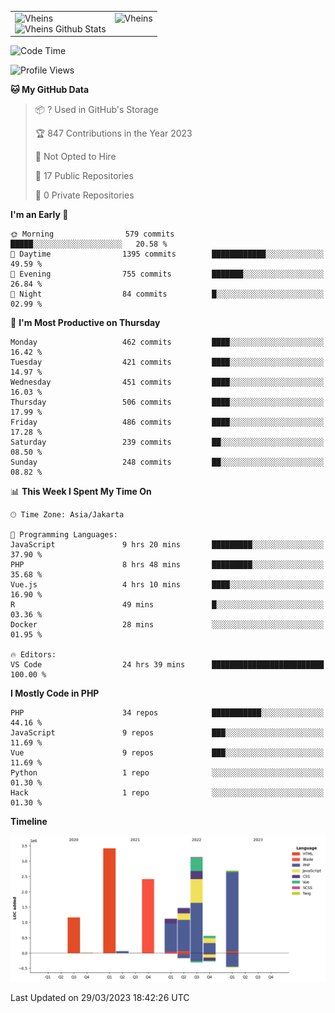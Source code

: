 <table>
  <tr>
    <td valign="top">
      <img src="https://github-readme-streak-stats.herokuapp.com/?user=Vheins&" alt="Vheins" /><br/>
      <img src="https://github-readme-stats.vercel.app/api?username=vheins&count_private=true&show_icons=true" alt="Vheins Github Stats">
    </td>
    <td valign="top">
      <img src="https://github-readme-stats.vercel.app/api/top-langs/?username=Vheins&count_private=true" alt="Vheins" /><br/>
    </td>
  </tr>
</table>

<!--START_SECTION:waka-->
![Code Time](http://img.shields.io/badge/Code%20Time-100%20hrs%2016%20mins-blue)

![Profile Views](http://img.shields.io/badge/Profile%20Views-13-blue)

**🐱 My GitHub Data** 

> 📦 ? Used in GitHub's Storage 
 > 
> 🏆 847 Contributions in the Year 2023
 > 
> 🚫 Not Opted to Hire
 > 
> 📜 17 Public Repositories 
 > 
> 🔑 0 Private Repositories 
 > 
**I'm an Early 🐤** 

```text
🌞 Morning                579 commits         █████░░░░░░░░░░░░░░░░░░░░   20.58 % 
🌆 Daytime                1395 commits        ████████████░░░░░░░░░░░░░   49.59 % 
🌃 Evening                755 commits         ███████░░░░░░░░░░░░░░░░░░   26.84 % 
🌙 Night                  84 commits          █░░░░░░░░░░░░░░░░░░░░░░░░   02.99 % 
```
📅 **I'm Most Productive on Thursday** 

```text
Monday                   462 commits         ████░░░░░░░░░░░░░░░░░░░░░   16.42 % 
Tuesday                  421 commits         ████░░░░░░░░░░░░░░░░░░░░░   14.97 % 
Wednesday                451 commits         ████░░░░░░░░░░░░░░░░░░░░░   16.03 % 
Thursday                 506 commits         ████░░░░░░░░░░░░░░░░░░░░░   17.99 % 
Friday                   486 commits         ████░░░░░░░░░░░░░░░░░░░░░   17.28 % 
Saturday                 239 commits         ██░░░░░░░░░░░░░░░░░░░░░░░   08.50 % 
Sunday                   248 commits         ██░░░░░░░░░░░░░░░░░░░░░░░   08.82 % 
```


📊 **This Week I Spent My Time On** 

```text
🕑︎ Time Zone: Asia/Jakarta

💬 Programming Languages: 
JavaScript               9 hrs 20 mins       █████████░░░░░░░░░░░░░░░░   37.90 % 
PHP                      8 hrs 48 mins       █████████░░░░░░░░░░░░░░░░   35.68 % 
Vue.js                   4 hrs 10 mins       ████░░░░░░░░░░░░░░░░░░░░░   16.90 % 
R                        49 mins             █░░░░░░░░░░░░░░░░░░░░░░░░   03.36 % 
Docker                   28 mins             ░░░░░░░░░░░░░░░░░░░░░░░░░   01.95 % 

🔥 Editors: 
VS Code                  24 hrs 39 mins      █████████████████████████   100.00 % 
```

**I Mostly Code in PHP** 

```text
PHP                      34 repos            ███████████░░░░░░░░░░░░░░   44.16 % 
JavaScript               9 repos             ███░░░░░░░░░░░░░░░░░░░░░░   11.69 % 
Vue                      9 repos             ███░░░░░░░░░░░░░░░░░░░░░░   11.69 % 
Python                   1 repo              ░░░░░░░░░░░░░░░░░░░░░░░░░   01.30 % 
Hack                     1 repo              ░░░░░░░░░░░░░░░░░░░░░░░░░   01.30 % 
```



**Timeline**

![Lines of Code chart](https://raw.githubusercontent.com/vheins/vheins/main/assets/bar_graph.png)


 Last Updated on 29/03/2023 18:42:26 UTC
<!--END_SECTION:waka-->
